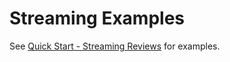 # Streaming Examples

See [Quick Start - Streaming Reviews](../quick_start.md#streaming-reviews) for examples.
